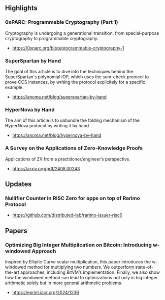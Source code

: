 ## Highlights
### 0xPARC: Programmable Cryptography (Part 1) 
Cryptography is undergoing a generational transition, from special-purpose cryptography to programmable cryptography.
- <https://0xparc.org/blog/programmable-cryptography-1>
### SuperSpartan by Hand
The goal of this article is to dive into the techniques behind the SuperSpartan's polynomial IOP, which uses the sum-check protocol to prove CCS instances, by writing the protocol explicitely for a specific example. 
- <https://anoma.net/blog/superspartan-by-hand>
### HyperNova by Hand
The aim of this article is to unbundle the folding mechanism of the HyperNova protocol by writing it by hand.
- <https://anoma.net/blog/hypernova-by-hand>
### A Survey on the Applications of Zero-Knowledge Proofs
Applications of ZK from a practitioner/engineer’s perspective.
- <https://arxiv.org/pdf/2408.00243>

## Updates
### Nullifier Counter in RISC Zero for apps on top of Rarimo Protocol
- <https://github.com/distributed-lab/rarimo-issuer-risc0>

## Papers
### Optimizing Big Integer Multiplication on Bitcoin: Introducing w-windowed Approach
Inspired by Elliptic Curve scalar multiplication, this paper introduces the 
w-windowed method for multiplying two numbers. We outperform state-of-the-art approaches, including BitVM’s implementation. Finally, we also show how the windowed method can lead to optimizations not only in big integer arithmetic solely but in more general arithmetic problems.
- <https://eprint.iacr.org/2024/1236>
